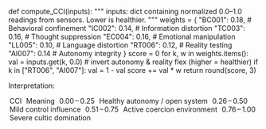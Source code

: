 def compute_CCI(inputs):
    """
    inputs: dict containing normalized 0.0–1.0 readings from sensors.
    Lower is healthier.
    """
    weights = {
        "BC001": 0.18,  # Behavioral confinement
        "IC002": 0.14,  # Information distortion
        "TC003": 0.16,  # Thought suppression
        "EC004": 0.16,  # Emotional manipulation
        "LL005": 0.10,  # Language distortion
        "RT006": 0.12,  # Reality testing
        "AI007": 0.14   # Autonomy integrity
    }
    score = 0
    for k, w in weights.items():
        val = inputs.get(k, 0.0)
        # invert autonomy & reality flex (higher = healthier)
        if k in ["RT006", "AI007"]:
            val = 1 - val
        score += val * w
    return round(score, 3)


Interpretation:

 CCI 
 Meaning 
 0.00 – 0.25 
 Healthy autonomy / open system 
 0.26 – 0.50 
 Mild control influence 
 0.51 – 0.75 
 Active coercion environment 
 0.76 – 1.00 
 Severe cultic domination 
